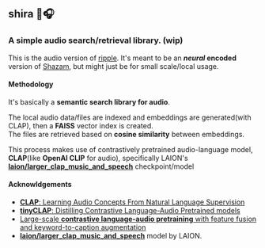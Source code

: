 ## shira 🔖🎧

### A simple audio search/retrieval library. (wip)

This is the audio version of [ripple](https://github.com/kelechi-c/ripple_net).
It's meant to be an **_neural_ encoded** version of [Shazam](https://www.shazam.com/), but might just be for small scale/local usage.

#### Methodology
It's basically a **semantic search library for audio**.

The local audio data/files are indexed and embeddings are generated(with CLAP), 
then a **FAISS** vector index is created.\
The files are retrieved based on **cosine similarity** between embeddings.

This process makes use of contrastively pretrained audio-language model, **CLAP**(like **OpenAI CLIP** for audio), 
specifically LAION's **[laion/larger_clap_music_and_speech](https://huggingface.co/laion/larger_clap_music_and_speech)** checkpoint/model

<!-- #### general info
#### usage -->

#### Acknowldgements
- [**CLAP**: Learning Audio Concepts From Natural Language Supervision](https://arxiv.org/abs/2206.04769)
- [**tinyCLAP**: Distilling Contrastive Language-Audio Pretrained models]() 
- [Large-scale **contrastive language-audio pretraining** with feature fusion and keyword-to-caption augmentation](https://arxiv.org/abs/2211.06687)
- [**laion/larger_clap_music_and_speech**](https://huggingface.co/laion/larger_clap_music_and_speech) model by LAION.

<!-- - <a href="https://huggingface.co/fpaissan/tinyCLAP"> fpaissan/tinyCLAP: </a> distilled CLAP model by <a href="https://huggingface.co/fpaissan/">fpaissan </a> . -->


<!-- 
```bibtex
@misc{https://doi.org/10.48550/arxiv.2211.06687,
  doi = {10.48550/ARXIV.2211.06687},
  url = {https://arxiv.org/abs/2211.06687},
  author = {Wu, Yusong and Chen, Ke and Zhang, Tianyu and Hui, Yuchen and Berg-Kirkpatrick, Taylor and Dubnov, Shlomo},
  keywords = {Sound (cs.SD), Audio and Speech Processing (eess.AS), FOS: Computer and information sciences, FOS: Computer and information sciences, FOS: Electrical engineering, electronic engineering, information engineering, FOS: Electrical engineering, electronic engineering, information engineering},
  title = {Large-scale Contrastive Language-Audio Pretraining with Feature Fusion and Keyword-to-Caption Augmentation},
  publisher = {arXiv},
  year = {2022},
  copyright = {Creative Commons Attribution 4.0 International}
}
``` -->
